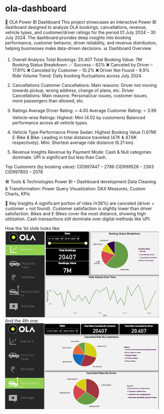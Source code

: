 # ola-dashboard
🚖 OLA Power BI Dashboard
This project showcases an interactive Power BI dashboard designed to analyze OLA bookings, cancellations, revenue, vehicle types, and customer/driver ratings for the period 01 July 2024 – 30 July 2024.
The dashboard provides deep insights into booking performance, customer behavior, driver reliability, and revenue distribution, helping businesses make data-driven decisions.
📊 Dashboard Overview
1. Overall Analysis
Total Bookings: 20,407
Total Booking Value: 7M
Booking Status Breakdown:
✅ Success – 62%
❌ Canceled by Driver – 17.91%
❌ Canceled by Customer – 10.2%
❌ Driver Not Found – 9.9%
Ride Volume Trend: Daily booking fluctuations across July 2024.

2. Cancellations
Customer Cancellations:
Main reasons: Driver not moving towards pickup, wrong address, change of plans, etc.
Driver Cancellations:
Main reasons: Personal/car issues, customer issues, more passengers than allowed, etc.

3. Ratings
Average Driver Rating: ⭐ 4.00
Average Customer Rating: ⭐ 3.99
Vehicle-wise Ratings:
Highest: Mini (4.02 by customers)
Balanced performance across all vehicle types.

4. Vehicle Type Performance
Prime Sedan: Highest Booking Value (1.67M)
E-Bike & Bike: Leading in total distance travelled (47K & 47.6K respectively).
Mini: Shortest average ride distance (6.21 km).

5. Revenue Insights
Revenue by Payment Mode:
Cash & Null categories dominate.
UPI is significant but less than Cash.

Top Customers (by booking value):
CID997447 – 2786
CID999526 – 2363
CID997800 – 2078

🛠️ Tools & Technologies
Power BI – Dashboard development
Data Cleaning & Transformation: Power Query
Visualization: DAX Measures, Custom Charts, KPIs

📌 Key Insights
A significant portion of rides (≈38%) are canceled (driver + customer + not found).
Customer satisfaction is slightly lower than driver satisfaction.
Bikes and E-Bikes cover the most distance, showing high utilization.
Cash transactions still dominate over digital methods like UPI.

How the 1st slide looks like:
![alt text](https://github.com/Yogita2409/ola-dashboard/blob/master/slide%201.png)
And the 4th one: ![dashboard preview](https://github.com/Yogita2409/ola-dashboard/blob/master/slide%204.png)
